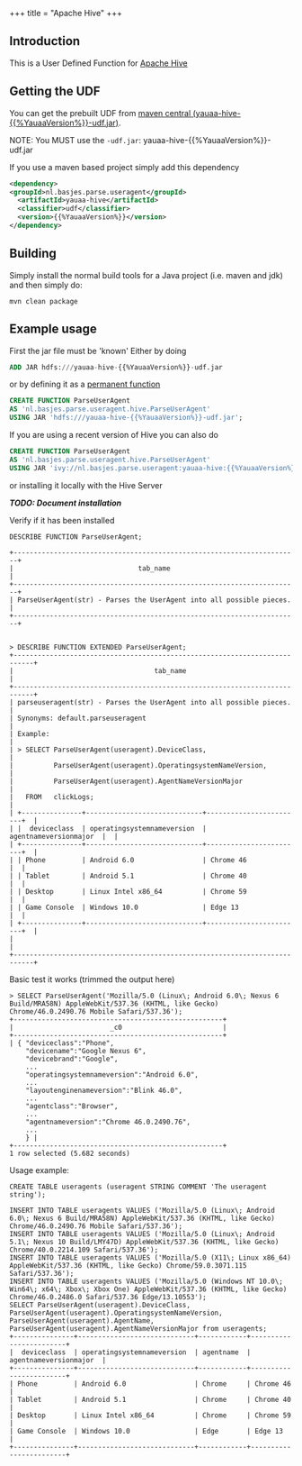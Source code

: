 +++
title = "Apache Hive"
+++
## Introduction
This is a User Defined Function for [Apache Hive](https://hive.apache.org)

## Getting the UDF

You can get the prebuilt UDF from [maven central (yauaa-hive-{{%YauaaVersion%}}-udf.jar)](https://search.maven.org/remotecontent?filepath=nl/basjes/parse/useragent/yauaa-hive/{{%YauaaVersion%}}/yauaa-hive-{{%YauaaVersion%}}-udf.jar).

NOTE: You MUST use the `-udf.jar`: yauaa-hive-{{%YauaaVersion%}}-udf.jar

If you use a maven based project simply add this dependency

```xml
<dependency>
<groupId>nl.basjes.parse.useragent</groupId>
  <artifactId>yauaa-hive</artifactId>
  <classifier>udf</classifier>
  <version>{{%YauaaVersion%}}</version>
</dependency>
```

## Building
Simply install the normal build tools for a Java project (i.e. maven and jdk) and then simply do:

    mvn clean package

## Example usage

First the jar file must be 'known'
Either by doing

```sql
ADD JAR hdfs:///yauaa-hive-{{%YauaaVersion%}}-udf.jar
```

or by defining it as a [permanent function](https://cwiki.apache.org/confluence/display/Hive/LanguageManual+DDL#LanguageManualDDL-PermanentFunctions)

```sql
CREATE FUNCTION ParseUserAgent
AS 'nl.basjes.parse.useragent.hive.ParseUserAgent'
USING JAR 'hdfs:///yauaa-hive-{{%YauaaVersion%}}-udf.jar';
```

If you are using a recent version of Hive you can also do

```sql
CREATE FUNCTION ParseUserAgent
AS 'nl.basjes.parse.useragent.hive.ParseUserAgent'
USING JAR 'ivy://nl.basjes.parse.useragent:yauaa-hive:{{%YauaaVersion%}}?classifier=udf';
```

or installing it locally with the Hive Server

***TODO: Document installation***

Verify if it has been installed

    DESCRIBE FUNCTION ParseUserAgent;

    +-----------------------------------------------------------------------+
    |                               tab_name                                |
    +-----------------------------------------------------------------------+
    | ParseUserAgent(str) - Parses the UserAgent into all possible pieces.  |
    +-----------------------------------------------------------------------+


    > DESCRIBE FUNCTION EXTENDED ParseUserAgent;
    +---------------------------------------------------------------------------+
    |                                   tab_name                                |
    +---------------------------------------------------------------------------+
    | parseuseragent(str) - Parses the UserAgent into all possible pieces.      |
    | Synonyms: default.parseuseragent                                          |
    | Example:                                                                  |
    | > SELECT ParseUserAgent(useragent).DeviceClass,                           |
    |          ParseUserAgent(useragent).OperatingsystemNameVersion,            |
    |          ParseUserAgent(useragent).AgentNameVersionMajor                  |
    |   FROM   clickLogs;                                                       |
    | +---------------+-----------------------------+------------------------+  |
    | |  deviceclass  | operatingsystemnameversion  | agentnameversionmajor  |  |
    | +---------------+-----------------------------+------------------------+  |
    | | Phone         | Android 6.0                 | Chrome 46              |  |
    | | Tablet        | Android 5.1                 | Chrome 40              |  |
    | | Desktop       | Linux Intel x86_64          | Chrome 59              |  |
    | | Game Console  | Windows 10.0                | Edge 13                |  |
    | +---------------+-----------------------------+------------------------+  |
    |                                                                           |
    +---------------------------------------------------------------------------+

Basic test it works (trimmed the output here)

    > SELECT ParseUserAgent('Mozilla/5.0 (Linux\; Android 6.0\; Nexus 6 Build/MRA58N) AppleWebKit/537.36 (KHTML, like Gecko) Chrome/46.0.2490.76 Mobile Safari/537.36');
    +----------------------------------------------------+
    |                        _c0                         |
    +----------------------------------------------------+
    | { "deviceclass":"Phone",
        "devicename":"Google Nexus 6",
        "devicebrand":"Google",
        ...
        "operatingsystemnameversion":"Android 6.0",
        ...
        "layoutenginenameversion":"Blink 46.0",
        ...
        "agentclass":"Browser",
        ...
        "agentnameversion":"Chrome 46.0.2490.76",
        ...
        } |
    +----------------------------------------------------+
    1 row selected (5.682 seconds)


Usage example:

    CREATE TABLE useragents (useragent STRING COMMENT 'The useragent string');

    INSERT INTO TABLE useragents VALUES ('Mozilla/5.0 (Linux\; Android 6.0\; Nexus 6 Build/MRA58N) AppleWebKit/537.36 (KHTML, like Gecko) Chrome/46.0.2490.76 Mobile Safari/537.36');
    INSERT INTO TABLE useragents VALUES ('Mozilla/5.0 (Linux\; Android 5.1\; Nexus 10 Build/LMY47D) AppleWebKit/537.36 (KHTML, like Gecko) Chrome/40.0.2214.109 Safari/537.36');
    INSERT INTO TABLE useragents VALUES ('Mozilla/5.0 (X11\; Linux x86_64) AppleWebKit/537.36 (KHTML, like Gecko) Chrome/59.0.3071.115 Safari/537.36');
    INSERT INTO TABLE useragents VALUES ('Mozilla/5.0 (Windows NT 10.0\; Win64\; x64\; Xbox\; Xbox One) AppleWebKit/537.36 (KHTML, like Gecko) Chrome/46.0.2486.0 Safari/537.36 Edge/13.10553');
    SELECT ParseUserAgent(useragent).DeviceClass, ParseUserAgent(useragent).OperatingsystemNameVersion, ParseUserAgent(useragent).AgentName, ParseUserAgent(useragent).AgentNameVersionMajor from useragents;
    +---------------+-----------------------------+------------+------------------------+
    |  deviceclass  | operatingsystemnameversion  | agentname  | agentnameversionmajor  |
    +---------------+-----------------------------+------------+------------------------+
    | Phone         | Android 6.0                 | Chrome     | Chrome 46              |
    | Tablet        | Android 5.1                 | Chrome     | Chrome 40              |
    | Desktop       | Linux Intel x86_64          | Chrome     | Chrome 59              |
    | Game Console  | Windows 10.0                | Edge       | Edge 13                |
    +---------------+-----------------------------+------------+------------------------+
